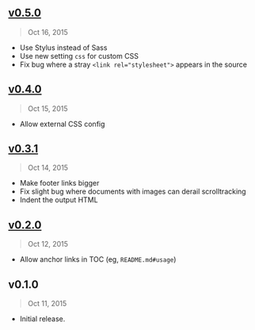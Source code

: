 ## [v0.5.0]
> Oct 16, 2015

- Use Stylus instead of Sass
- Use new setting `css` for custom CSS
- Fix bug where a stray `<link rel="stylesheet">` appears in the source

## [v0.4.0]
> Oct 15, 2015

- Allow external CSS config

## [v0.3.1]
> Oct 14, 2015

- Make footer links bigger
- Fix slight bug where documents with images can derail scrolltracking
- Indent the output HTML

## [v0.2.0]
> Oct 12, 2015

- Allow anchor links in TOC (eg, `README.md#usage`)

## v0.1.0
> Oct 11, 2015

- Initial release.

[v0.2.0]: https://github.com/docpress/docpress-base/compare/v0.1.0...v0.2.0
[v0.3.1]: https://github.com/docpress/docpress-base/compare/v0.2.0...v0.3.1
[v0.4.0]: https://github.com/docpress/docpress-base/compare/v0.3.1...v0.4.0
[v0.5.0]: https://github.com/docpress/docpress-base/compare/v0.4.0...v0.5.0

